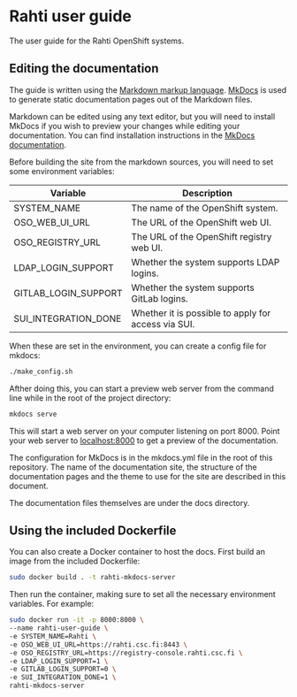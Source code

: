 # Rahti user guide

The user guide for the Rahti OpenShift systems.

## Editing the documentation

The guide is written using the [Markdown markup
language](https://en.wikipedia.org/wiki/Markdown).
[MkDocs](http://www.mkdocs.org/) is used to generate static documentation pages
out of the Markdown files.

Markdown can be edited using any text editor, but you will need to install
MkDocs if you wish to preview your changes while editing your documentation. You
can find installation instructions in the [MkDocs
documentation](http://www.mkdocs.org/#installation).

Before building the site from the markdown sources, you will need to set some
environment variables:

| Variable             | Description                                         |
|----------------------|-----------------------------------------------------|
| SYSTEM_NAME          | The name of the OpenShift system.                   |
| OSO_WEB_UI_URL       | The URL of the OpenShift web UI.                    |
| OSO_REGISTRY_URL     | The URL of the OpenShift registry web UI.           |
| LDAP_LOGIN_SUPPORT   | Whether the system supports LDAP logins.            |
| GITLAB_LOGIN_SUPPORT | Whether the system supports GitLab logins.          |
| SUI_INTEGRATION_DONE | Whether it is possible to apply for access via SUI. |

When these are set in the environment, you can create a config file for mkdocs:
```bash
./make_config.sh
```

Afther doing this, you can start a preview web server from the command line
while in the root of the project directory:

```bash
mkdocs serve
```

This will start a web server on your computer listening on port 8000. Point your
web server to [localhost:8000](http://localhost:8000) to get a preview of the
documentation.

The configuration for MkDocs is in the mkdocs.yml file in the root of this
repository. The name of the documentation site, the structure of the
documentation pages and the theme to use for the site are described in this
document.

The documentation files themselves are under the docs directory.

## Using the included Dockerfile

You can also create a Docker container to host the docs. First build an image
from the included Dockerfile:

```bash
sudo docker build . -t rahti-mkdocs-server
```

Then run the container, making sure to set all the necessary environment
variables. For example:

```bash
sudo docker run -it -p 8000:8000 \
--name rahti-user-guide \
-e SYSTEM_NAME=Rahti \
-e OSO_WEB_UI_URL=https://rahti.csc.fi:8443 \
-e OSO_REGISTRY_URL=https://registry-console.rahti.csc.fi \
-e LDAP_LOGIN_SUPPORT=1 \
-e GITLAB_LOGIN_SUPPORT=0 \
-e SUI_INTEGRATION_DONE=1 \
rahti-mkdocs-server
```
